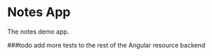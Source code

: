 Notes App
==============================
The notes demo app.

###todo
add more tests to the rest of the Angular resource backend

